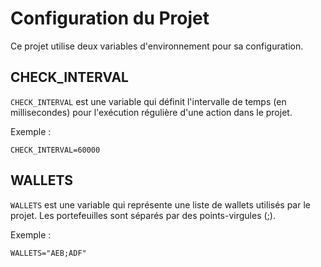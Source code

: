 # Configuration du Projet

Ce projet utilise deux variables d'environnement pour sa configuration.

## CHECK_INTERVAL

`CHECK_INTERVAL` est une variable qui définit l'intervalle de temps (en millisecondes) pour l'exécution régulière d'une action dans le projet. 

Exemple : 
```
CHECK_INTERVAL=60000
```

## WALLETS

`WALLETS` est une variable qui représente une liste de wallets utilisés par le projet. Les portefeuilles sont séparés par des points-virgules (;).

Exemple : 
```
WALLETS="AEB;ADF"
```